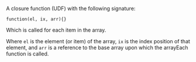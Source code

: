 A closure function (UDF) with the following signature: 

`function(el, ix, arr){}`

Which is called for each item in the array.

Where `el` is the element (or item) of the array, `ix` is the index position of that element, and `arr` is a reference to the base array upon which the arrayEach function is called.
